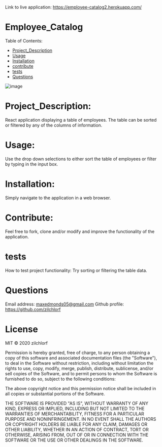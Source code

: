 Link to live application:
https://employee-catalog2.herokuapp.com/

# Employee_Catalog
Table of Contents:
        
- [Project_Description](#Project_Description)
- [Usage](#usage)
- [Installation](#installation)
- [contribute](#contribute)
- [tests](#tests)
- [Questions](#Questions)

![image](https://user-images.githubusercontent.com/63215148/93967651-888bdb00-fd1c-11ea-9c3c-16aad3fb475d.png)

# Project_Description:
React application displaying a table of employees.  The table can be sorted or filtered by any of the columns of information. 

# Usage:
 Use the drop down selections to either sort the table of employees or filter by typing in the input box. 

# Installation:
 Simply navigate to the application in a web browser. 

# Contribute:
 Feel free to fork, clone and/or modify and improve the functionality of the application. 

# tests
How to test project functionality: Try sorting or filtering the table data. 

# Questions
Email address: maxedmonds05@gmail.com
Github profile: https://github.com/zilchlorf

# License
MIT © 2020 zilchlorf

Permission is hereby granted, free of charge, to any person obtaining a copy of this software and associated documentation files (the "Software"), to deal in the Software without restriction, including without limitation the rights to use, copy, modify, merge, publish, distribute, sublicense, and/or sell copies of the Software, and to permit persons to whom the Software is furnished to do so, subject to the following conditions:

The above copyright notice and this permission notice shall be included in all copies or substantial portions of the Software.

THE SOFTWARE IS PROVIDED "AS IS", WITHOUT WARRANTY OF ANY KIND, EXPRESS OR IMPLIED, INCLUDING BUT NOT LIMITED TO THE WARRANTIES OF MERCHANTABILITY, FITNESS FOR A PARTICULAR PURPOSE AND NONINFRINGEMENT. IN NO EVENT SHALL THE AUTHORS OR COPYRIGHT HOLDERS BE LIABLE FOR ANY CLAIM, DAMAGES OR OTHER LIABILITY, WHETHER IN AN ACTION OF CONTRACT, TORT OR OTHERWISE, ARISING FROM, OUT OF OR IN CONNECTION WITH THE SOFTWARE OR THE USE OR OTHER DEALINGS IN THE SOFTWARE.
        
